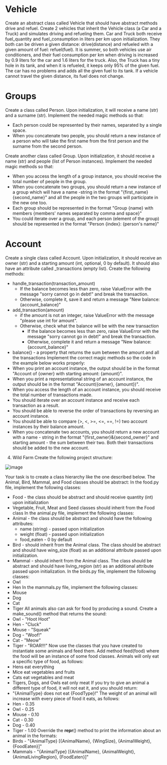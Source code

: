 # Vehicle
Create an abstract class called Vehicle that should have abstract methods drive and refuel. Create 2 vehicles that inherit the Vehicle class (a Car and a Truck) and simulates driving and refueling them. Car and Truck both receive fuel_quantity and fuel_consumption in liters per km upon initialization. They both can be driven a given distance: drive(distance) and refueled with a given amount of fuel: refuel(fuel). It is summer, so both vehicles use air conditioners, and their fuel consumption per km when driving is increased by 0.9 liters for the car and 1.6 liters for the truck. Also, the Truck has a tiny hole in its tank, and when it is refueled, it keeps only 95% of the given fuel. The car has no problems and adds all the given fuel to its tank. If a vehicle cannot travel the given distance, its fuel does not change.


# Groups
Create a class called Person. Upon initialization, it will receive a name (str) and a surname (str). Implement the needed magic methods so that:
- Each person could be represented by their names, separated by a single space.
- When you concatenate two people, you should return a new instance of a person who will take the first name from the first person and the surname from the second person.

Create another class called Group. Upon initialization, it should receive a name (str) and people (list of Person instances). Implement the needed magic methods so that:
- When you access the length of a group instance, you should receive the total number of people in the group.
- When you concatenate two groups, you should return a new instance of a group which will have a name -string in the format "{first_name} {second_name}" and all the people in the two groups will participate in the new one too.
- Each group should be represented in the format "Group {name} with members {members' names separated by comma and space}"
- You could iterate over a group, and each person (element of the group) should be represented in the format "Person {index}: {person's name}"


# Account
Create a single class called Account. Upon initialization, it should receive an owner (str) and a starting amount (int, optional, 0 by default). It should also have an attribute called _transactions (empty list). Create the following methods:
- handle_transaction(transaction_amount)
    - If the balance becomes less than zero, raise ValueError with the message "sorry cannot go in debt!" and break the transaction. 
    - Otherwise, complete it, save it and return a message "New balance: {account_balance}"
- add_transaction(amount) 
    - if the amount is not an integer, raise ValueError with the message "please use int for amount". 
    - Otherwise, check what the balance will be with the new transaction
        - If the balance becomes less than zero, raise ValueError with the message "sorry cannot go in debt!" and break the transaction. 
        - Otherwise, complete it and return a message "New balance: {account_balance}"
- balance() - a property that returns the sum between the amount and all the transactions
Implement the correct magic methods so the code in the example below works properly:
- When you print an account instance, the output should be in the format "Account of {owner} with starting amount: {amount}".
- When you print a representational string of an account instance, the output should be in the format "Account({owner}, {amount})".
- When you access the length of an account instance, you should receive the total number of transactions made.
- You should iterate over an account instance and receive each transaction as a result.
- You should be able to reverse the order of transactions by reversing an account instance.
- You should be able to compare (>, <, >=, <=, ==, !=) two account instances by their balance amount.
- When you concatenate two accounts, you should return a new account with a name - string in the format "{first_owner}&{second_owner}" and starting amount - the sum between their two. Both their transactions should be added to the new account.


4. Wild Farm
Create the following project structure:

![image](https://user-images.githubusercontent.com/104040753/201360610-0fb9eab2-295d-4605-b88b-69d7e667c00c.png)

Your task is to create a class hierarchy like the one described below. The Animal, Bird, Mammal, and Food classes should be abstract:
In the food.py file, implement the following classes:
- Food - the class should be abstract and should receive quantity (int) upon initialization
- Vegetable, Fruit, Meat and Seed classes should inherit from the Food class
In the animal.py file, implement the following classes:
- Animal - the class should be abstract and should have the following attributes:
    - name (string) - passed upon initialization
    - weight (float) - passed upon initialization
    - food_eaten - 0 by default 
- Bird - should inherit from the Animal class. The class should be abstract and should have wing_size (float) as an additional attribute passed upon initialization.
- Mammal - should inherit from the Animal class. The class should be abstract and should have living_region (str) as an additional attribute passed upon initialization.
In the birds.py file, implement the following classes:
- Owl
- Hen
In the mammals.py file, implement the following classes:
- Mouse
- Dog
- Cat
- Tiger
All animals also can ask for food by producing a sound. Create a make_sound() method that returns the sound:
- Owl - "Hoot Hoot"
- Hen - "Cluck"
- Mouse - "Squeak"
- Dog - "Woof!"
- Cat - "Meow"
- Tiger - "ROAR!!!"
Now use the classes that you have created to instantiate some animals and feed them. Add method feed(food) where the food will be an instance of some food classes.
Animals will only eat a specific type of food, as follows:
- Hens eat everything
- Mice eat vegetables and fruits
- Cats eat vegetables and meat
- Tigers, Dogs, and Owls eat only meat
If you try to give an animal a different type of food, it will not eat it, and you should return:
- "{AnimalType} does not eat {FoodType}!"
The weight of an animal will increase with every piece of food it eats, as follows:
- Hen - 0.35
- Owl - 0.25
- Mouse - 0.10
- Cat - 0.30
- Dog - 0.40
- Tiger - 1.00
Override the __repr__() method to print the information about an animal in the formats:
- Birds - "{AnimalType} [{AnimalName}, {WingSize}, {AnimalWeight}, {FoodEaten}]"
- Mammals - "{AnimalType} [{AnimalName}, {AnimalWeight}, {AnimalLivingRegion}, {FoodEaten}]"
